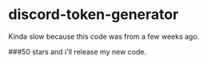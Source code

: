 # discord-token-generator
Kinda slow because this code was from a few weeks ago.

###50 stars and i'll release my new code.

